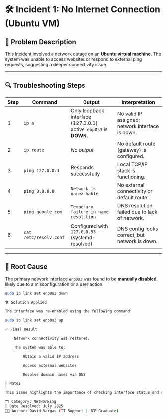 # 🛠️ Incident 1: No Internet Connection (Ubuntu VM)

## 🧾 Problem Description

This incident involved a network outage on an **Ubuntu virtual machine**. The system was unable to access websites or respond to external ping requests, suggesting a deeper connectivity issue.

---

## 🔍 Troubleshooting Steps

| Step | Command              | Output                                                                 | Interpretation                                 |
|------|----------------------|------------------------------------------------------------------------|------------------------------------------------|
| 1    | `ip a`               | Only loopback interface (127.0.0.1) active. `enp0s3` is **DOWN**.      | No valid IP assigned; network interface is down. |
| 2    | `ip route`           | *No output*                                                            | No default route (gateway) is configured.     |
| 3    | `ping 127.0.0.1`     | Responds successfully                                                  | Local TCP/IP stack is functioning.            |
| 4    | `ping 8.8.8.8`       | `Network is unreachable`                                               | No external connectivity or default route.    |
| 5    | `ping google.com`    | `Temporary failure in name resolution`                                | DNS resolution failed due to lack of network. |
| 6    | `cat /etc/resolv.conf` | Configured with `127.0.0.53` (systemd-resolved)                      | DNS config looks correct, but network is down.|

---

## 🧩 Root Cause

The primary network interface `enp0s3` was found to be **manually disabled**, likely due to a misconfiguration or a user action.

```bash
sudo ip link set enp0s3 down

🛠️ Solution Applied

The interface was re-enabled using the following command:

sudo ip link set enp0s3 up

✅ Final Result

    Network connectivity was restored.

    The system was able to:

        Obtain a valid IP address

        Access external websites

        Resolve domain names via DNS

📌 Notes

This issue highlights the importance of checking interface status and routing configuration early in the troubleshooting process.

🗂️ Category: Networking
📅 Date Resolved: July 2025
👨‍💻 Author: David Vargas (IT Support | UCF Graduate)

